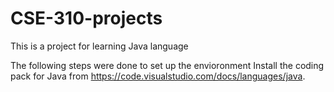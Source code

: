 # CSE-310-projects
This is a project for learning Java language

The following steps were done to set up the envioronment
Install the coding pack for Java from https://code.visualstudio.com/docs/languages/java.



